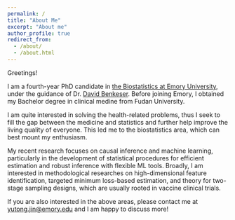 ```yaml
---
permalink: /
title: "About Me"
excerpt: "About me"
author_profile: true
redirect_from: 
  - /about/
  - /about.html
---
```


Greetings! 

I am a fourth-year PhD candidate in [the Biostatistics at Emory University](https://www.sph.emory.edu/departments/bios/index.html), under the guidance of Dr. [David Benkeser](https://www.sph.emory.edu/faculty/profile/index.php?FID=8917). Before joining Emory, I obtained my Bachelor degree in clinical medine from Fudan University.

I am quite interested in solving the health-related problems, thus I seek to fill the gap between the medicine and statistics and further help improve the living quality of everyone. This led me to the biostatistics area, which can best mount my enthusiasm.


My recent research focuses on causal inference and machine learning, particularly in the development of statistical procedures for efficient estimation and robust inference with flexible ML tools. Broadly, I am interested in methodological researches on high-dimensional feature identification, targeted minimum loss-based estimation, and theory for two-stage sampling designs, which are usually rooted in vaccine clinical trials.

If you are also interested in the above areas, please contact me at [yutong.jin@emory.edu](yutong.jin@emory.edu) and I am happy to discuss more!